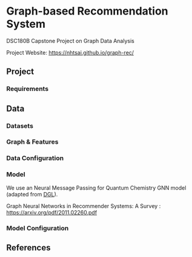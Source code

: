 # Graph-based Recommendation System
DSC180B Capstone Project on Graph Data Analysis

Project Website: https://nhtsai.github.io/graph-rec/

## Project

### Requirements


## Data
### Datasets


### Graph & Features

### Data Configuration

### Model
We use an Neural Message Passing for Quantum Chemistry GNN model (adapted from [DGL](https://arxiv.org/abs/1704.01212)).

Graph Neural Networks in Recommender Systems: A Survey : https://arxiv.org/pdf/2011.02260.pdf

### Model Configuration

## References
